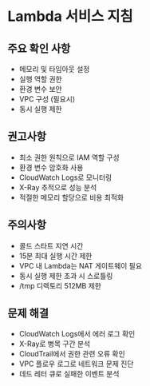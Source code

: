 # Lambda 서비스 지침

## 주요 확인 사항
- 메모리 및 타임아웃 설정
- 실행 역할 권한
- 환경 변수 보안
- VPC 구성 (필요시)
- 동시 실행 제한

## 권고사항
- 최소 권한 원칙으로 IAM 역할 구성
- 환경 변수 암호화 사용
- CloudWatch Logs로 모니터링
- X-Ray 추적으로 성능 분석
- 적절한 메모리 할당으로 비용 최적화

## 주의사항
- 콜드 스타트 지연 시간
- 15분 최대 실행 시간 제한
- VPC 내 Lambda는 NAT 게이트웨이 필요
- 동시 실행 제한 초과 시 스로틀링
- /tmp 디렉토리 512MB 제한

## 문제 해결
- CloudWatch Logs에서 에러 로그 확인
- X-Ray로 병목 구간 분석
- CloudTrail에서 권한 관련 오류 확인
- VPC 플로우 로그로 네트워크 문제 진단
- 데드 레터 큐로 실패한 이벤트 분석
